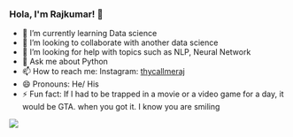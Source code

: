 ### Hola, I'm Rajkumar! 👋

- 🌱 I’m currently learning Data science
- 👯 I’m looking to collaborate with another data science 
- 🤔 I’m looking for help with topics such as NLP, Neural Network
- 💬 Ask me about Python 
- 📫 How to reach me: Instagram: [thycallmeraj](https://www.instagram.com/h.e.r_babyboy/)
- 😄 Pronouns: He/ His
- ⚡ Fun fact: If I had to be trapped in a movie or a video game for a day, it would be GTA. when you got it. I know you are smiling


<img src= "https://github-readme-stats.vercel.app/api?username=iamraj1496&&show_icons=true&title_color=ffffff&icon_color=bb2acf&text_color=daf7dc&bg_color=151515">
